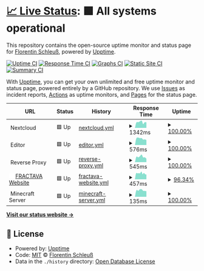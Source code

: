 # [📈 Live Status](https://macbrayne.github.io/status): <!--live status--> **🟩 All systems operational**

This repository contains the open-source uptime monitor and status page for [Florentin Schleuß](https://macbrayne.de), powered by [Upptime](https://github.com/upptime/upptime).

[![Uptime CI](https://github.com/macbrayne/status/workflows/Uptime%20CI/badge.svg)](https://github.com/macbrayne/status/actions?query=workflow%3A%22Uptime+CI%22)
[![Response Time CI](https://github.com/macbrayne/status/workflows/Response%20Time%20CI/badge.svg)](https://github.com/macbrayne/status/actions?query=workflow%3A%22Response+Time+CI%22)
[![Graphs CI](https://github.com/macbrayne/status/workflows/Graphs%20CI/badge.svg)](https://github.com/macbrayne/status/actions?query=workflow%3A%22Graphs+CI%22)
[![Static Site CI](https://github.com/macbrayne/status/workflows/Static%20Site%20CI/badge.svg)](https://github.com/macbrayne/status/actions?query=workflow%3A%22Static+Site+CI%22)
[![Summary CI](https://github.com/macbrayne/status/workflows/Summary%20CI/badge.svg)](https://github.com/macbrayne/status/actions?query=workflow%3A%22Summary+CI%22)

With [Upptime](https://upptime.js.org), you can get your own unlimited and free uptime monitor and status page, powered entirely by a GitHub repository. We use [Issues](https://github.com/macbrayne/status/issues) as incident reports, [Actions](https://github.com/macbrayne/status/actions) as uptime monitors, and [Pages](https://macbrayne.github.io/status) for the status page.

<!--start: status pages-->
<!-- This summary is generated by Upptime (https://github.com/upptime/upptime) -->
<!-- Do not edit this manually, your changes will be overwritten -->
<!-- prettier-ignore -->
| URL | Status | History | Response Time | Uptime |
| --- | ------ | ------- | ------------- | ------ |
| <img alt="" src="https://apps.nextcloud.com/static/assets/img/logo-icon.svg" height="13"> Nextcloud | 🟩 Up | [nextcloud.yml](https://github.com/macbrayne/status/commits/HEAD/history/nextcloud.yml) | <details><summary><img alt="Response time graph" src="./graphs/nextcloud/response-time-week.png" height="20"> 1342ms</summary><br><a href="https://ping.macbrayne.de/history/nextcloud"><img alt="Response time 1175" src="https://img.shields.io/endpoint?url=https%3A%2F%2Fraw.githubusercontent.com%2Fmacbrayne%2Fstatus%2FHEAD%2Fapi%2Fnextcloud%2Fresponse-time.json"></a><br><a href="https://ping.macbrayne.de/history/nextcloud"><img alt="24-hour response time 1305" src="https://img.shields.io/endpoint?url=https%3A%2F%2Fraw.githubusercontent.com%2Fmacbrayne%2Fstatus%2FHEAD%2Fapi%2Fnextcloud%2Fresponse-time-day.json"></a><br><a href="https://ping.macbrayne.de/history/nextcloud"><img alt="7-day response time 1342" src="https://img.shields.io/endpoint?url=https%3A%2F%2Fraw.githubusercontent.com%2Fmacbrayne%2Fstatus%2FHEAD%2Fapi%2Fnextcloud%2Fresponse-time-week.json"></a><br><a href="https://ping.macbrayne.de/history/nextcloud"><img alt="30-day response time 1158" src="https://img.shields.io/endpoint?url=https%3A%2F%2Fraw.githubusercontent.com%2Fmacbrayne%2Fstatus%2FHEAD%2Fapi%2Fnextcloud%2Fresponse-time-month.json"></a><br><a href="https://ping.macbrayne.de/history/nextcloud"><img alt="1-year response time 1175" src="https://img.shields.io/endpoint?url=https%3A%2F%2Fraw.githubusercontent.com%2Fmacbrayne%2Fstatus%2FHEAD%2Fapi%2Fnextcloud%2Fresponse-time-year.json"></a></details> | <details><summary><a href="https://ping.macbrayne.de/history/nextcloud">100.00%</a></summary><a href="https://ping.macbrayne.de/history/nextcloud"><img alt="All-time uptime 92.00%" src="https://img.shields.io/endpoint?url=https%3A%2F%2Fraw.githubusercontent.com%2Fmacbrayne%2Fstatus%2FHEAD%2Fapi%2Fnextcloud%2Fuptime.json"></a><br><a href="https://ping.macbrayne.de/history/nextcloud"><img alt="24-hour uptime 100.00%" src="https://img.shields.io/endpoint?url=https%3A%2F%2Fraw.githubusercontent.com%2Fmacbrayne%2Fstatus%2FHEAD%2Fapi%2Fnextcloud%2Fuptime-day.json"></a><br><a href="https://ping.macbrayne.de/history/nextcloud"><img alt="7-day uptime 100.00%" src="https://img.shields.io/endpoint?url=https%3A%2F%2Fraw.githubusercontent.com%2Fmacbrayne%2Fstatus%2FHEAD%2Fapi%2Fnextcloud%2Fuptime-week.json"></a><br><a href="https://ping.macbrayne.de/history/nextcloud"><img alt="30-day uptime 99.60%" src="https://img.shields.io/endpoint?url=https%3A%2F%2Fraw.githubusercontent.com%2Fmacbrayne%2Fstatus%2FHEAD%2Fapi%2Fnextcloud%2Fuptime-month.json"></a><br><a href="https://ping.macbrayne.de/history/nextcloud"><img alt="1-year uptime 92.00%" src="https://img.shields.io/endpoint?url=https%3A%2F%2Fraw.githubusercontent.com%2Fmacbrayne%2Fstatus%2FHEAD%2Fapi%2Fnextcloud%2Fuptime-year.json"></a></details>
| <img alt="" src="https://upload.wikimedia.org/wikipedia/commons/thumb/9/9a/Visual_Studio_Code_1.35_icon.svg/240px-Visual_Studio_Code_1.35_icon.svg.png" height="13"> Editor | 🟩 Up | [editor.yml](https://github.com/macbrayne/status/commits/HEAD/history/editor.yml) | <details><summary><img alt="Response time graph" src="./graphs/editor/response-time-week.png" height="20"> 576ms</summary><br><a href="https://ping.macbrayne.de/history/editor"><img alt="Response time 520" src="https://img.shields.io/endpoint?url=https%3A%2F%2Fraw.githubusercontent.com%2Fmacbrayne%2Fstatus%2FHEAD%2Fapi%2Feditor%2Fresponse-time.json"></a><br><a href="https://ping.macbrayne.de/history/editor"><img alt="24-hour response time 451" src="https://img.shields.io/endpoint?url=https%3A%2F%2Fraw.githubusercontent.com%2Fmacbrayne%2Fstatus%2FHEAD%2Fapi%2Feditor%2Fresponse-time-day.json"></a><br><a href="https://ping.macbrayne.de/history/editor"><img alt="7-day response time 576" src="https://img.shields.io/endpoint?url=https%3A%2F%2Fraw.githubusercontent.com%2Fmacbrayne%2Fstatus%2FHEAD%2Fapi%2Feditor%2Fresponse-time-week.json"></a><br><a href="https://ping.macbrayne.de/history/editor"><img alt="30-day response time 544" src="https://img.shields.io/endpoint?url=https%3A%2F%2Fraw.githubusercontent.com%2Fmacbrayne%2Fstatus%2FHEAD%2Fapi%2Feditor%2Fresponse-time-month.json"></a><br><a href="https://ping.macbrayne.de/history/editor"><img alt="1-year response time 520" src="https://img.shields.io/endpoint?url=https%3A%2F%2Fraw.githubusercontent.com%2Fmacbrayne%2Fstatus%2FHEAD%2Fapi%2Feditor%2Fresponse-time-year.json"></a></details> | <details><summary><a href="https://ping.macbrayne.de/history/editor">100.00%</a></summary><a href="https://ping.macbrayne.de/history/editor"><img alt="All-time uptime 99.43%" src="https://img.shields.io/endpoint?url=https%3A%2F%2Fraw.githubusercontent.com%2Fmacbrayne%2Fstatus%2FHEAD%2Fapi%2Feditor%2Fuptime.json"></a><br><a href="https://ping.macbrayne.de/history/editor"><img alt="24-hour uptime 100.00%" src="https://img.shields.io/endpoint?url=https%3A%2F%2Fraw.githubusercontent.com%2Fmacbrayne%2Fstatus%2FHEAD%2Fapi%2Feditor%2Fuptime-day.json"></a><br><a href="https://ping.macbrayne.de/history/editor"><img alt="7-day uptime 100.00%" src="https://img.shields.io/endpoint?url=https%3A%2F%2Fraw.githubusercontent.com%2Fmacbrayne%2Fstatus%2FHEAD%2Fapi%2Feditor%2Fuptime-week.json"></a><br><a href="https://ping.macbrayne.de/history/editor"><img alt="30-day uptime 99.68%" src="https://img.shields.io/endpoint?url=https%3A%2F%2Fraw.githubusercontent.com%2Fmacbrayne%2Fstatus%2FHEAD%2Fapi%2Feditor%2Fuptime-month.json"></a><br><a href="https://ping.macbrayne.de/history/editor"><img alt="1-year uptime 99.43%" src="https://img.shields.io/endpoint?url=https%3A%2F%2Fraw.githubusercontent.com%2Fmacbrayne%2Fstatus%2FHEAD%2Fapi%2Feditor%2Fuptime-year.json"></a></details>
| <img alt="" src="https://favicons.githubusercontent.com/proxy.macbrayne.de" height="13"> Reverse Proxy | 🟩 Up | [reverse-proxy.yml](https://github.com/macbrayne/status/commits/HEAD/history/reverse-proxy.yml) | <details><summary><img alt="Response time graph" src="./graphs/reverse-proxy/response-time-week.png" height="20"> 545ms</summary><br><a href="https://ping.macbrayne.de/history/reverse-proxy"><img alt="Response time 541" src="https://img.shields.io/endpoint?url=https%3A%2F%2Fraw.githubusercontent.com%2Fmacbrayne%2Fstatus%2FHEAD%2Fapi%2Freverse-proxy%2Fresponse-time.json"></a><br><a href="https://ping.macbrayne.de/history/reverse-proxy"><img alt="24-hour response time 354" src="https://img.shields.io/endpoint?url=https%3A%2F%2Fraw.githubusercontent.com%2Fmacbrayne%2Fstatus%2FHEAD%2Fapi%2Freverse-proxy%2Fresponse-time-day.json"></a><br><a href="https://ping.macbrayne.de/history/reverse-proxy"><img alt="7-day response time 545" src="https://img.shields.io/endpoint?url=https%3A%2F%2Fraw.githubusercontent.com%2Fmacbrayne%2Fstatus%2FHEAD%2Fapi%2Freverse-proxy%2Fresponse-time-week.json"></a><br><a href="https://ping.macbrayne.de/history/reverse-proxy"><img alt="30-day response time 533" src="https://img.shields.io/endpoint?url=https%3A%2F%2Fraw.githubusercontent.com%2Fmacbrayne%2Fstatus%2FHEAD%2Fapi%2Freverse-proxy%2Fresponse-time-month.json"></a><br><a href="https://ping.macbrayne.de/history/reverse-proxy"><img alt="1-year response time 541" src="https://img.shields.io/endpoint?url=https%3A%2F%2Fraw.githubusercontent.com%2Fmacbrayne%2Fstatus%2FHEAD%2Fapi%2Freverse-proxy%2Fresponse-time-year.json"></a></details> | <details><summary><a href="https://ping.macbrayne.de/history/reverse-proxy">100.00%</a></summary><a href="https://ping.macbrayne.de/history/reverse-proxy"><img alt="All-time uptime 92.05%" src="https://img.shields.io/endpoint?url=https%3A%2F%2Fraw.githubusercontent.com%2Fmacbrayne%2Fstatus%2FHEAD%2Fapi%2Freverse-proxy%2Fuptime.json"></a><br><a href="https://ping.macbrayne.de/history/reverse-proxy"><img alt="24-hour uptime 100.00%" src="https://img.shields.io/endpoint?url=https%3A%2F%2Fraw.githubusercontent.com%2Fmacbrayne%2Fstatus%2FHEAD%2Fapi%2Freverse-proxy%2Fuptime-day.json"></a><br><a href="https://ping.macbrayne.de/history/reverse-proxy"><img alt="7-day uptime 100.00%" src="https://img.shields.io/endpoint?url=https%3A%2F%2Fraw.githubusercontent.com%2Fmacbrayne%2Fstatus%2FHEAD%2Fapi%2Freverse-proxy%2Fuptime-week.json"></a><br><a href="https://ping.macbrayne.de/history/reverse-proxy"><img alt="30-day uptime 99.68%" src="https://img.shields.io/endpoint?url=https%3A%2F%2Fraw.githubusercontent.com%2Fmacbrayne%2Fstatus%2FHEAD%2Fapi%2Freverse-proxy%2Fuptime-month.json"></a><br><a href="https://ping.macbrayne.de/history/reverse-proxy"><img alt="1-year uptime 92.05%" src="https://img.shields.io/endpoint?url=https%3A%2F%2Fraw.githubusercontent.com%2Fmacbrayne%2Fstatus%2FHEAD%2Fapi%2Freverse-proxy%2Fuptime-year.json"></a></details>
| <img alt="" src="https://raw.githubusercontent.com/fractava/resources/master/Logos/Symbol/gro%C3%9F/transparenter%20Hintergrund/Farbe%20weiß.png" height="13"> [FRACTAVA Website](https://fractava.com) | 🟩 Up | [fractava-website.yml](https://github.com/macbrayne/status/commits/HEAD/history/fractava-website.yml) | <details><summary><img alt="Response time graph" src="./graphs/fractava-website/response-time-week.png" height="20"> 457ms</summary><br><a href="https://ping.macbrayne.de/history/fractava-website"><img alt="Response time 479" src="https://img.shields.io/endpoint?url=https%3A%2F%2Fraw.githubusercontent.com%2Fmacbrayne%2Fstatus%2FHEAD%2Fapi%2Ffractava-website%2Fresponse-time.json"></a><br><a href="https://ping.macbrayne.de/history/fractava-website"><img alt="24-hour response time 367" src="https://img.shields.io/endpoint?url=https%3A%2F%2Fraw.githubusercontent.com%2Fmacbrayne%2Fstatus%2FHEAD%2Fapi%2Ffractava-website%2Fresponse-time-day.json"></a><br><a href="https://ping.macbrayne.de/history/fractava-website"><img alt="7-day response time 457" src="https://img.shields.io/endpoint?url=https%3A%2F%2Fraw.githubusercontent.com%2Fmacbrayne%2Fstatus%2FHEAD%2Fapi%2Ffractava-website%2Fresponse-time-week.json"></a><br><a href="https://ping.macbrayne.de/history/fractava-website"><img alt="30-day response time 473" src="https://img.shields.io/endpoint?url=https%3A%2F%2Fraw.githubusercontent.com%2Fmacbrayne%2Fstatus%2FHEAD%2Fapi%2Ffractava-website%2Fresponse-time-month.json"></a><br><a href="https://ping.macbrayne.de/history/fractava-website"><img alt="1-year response time 479" src="https://img.shields.io/endpoint?url=https%3A%2F%2Fraw.githubusercontent.com%2Fmacbrayne%2Fstatus%2FHEAD%2Fapi%2Ffractava-website%2Fresponse-time-year.json"></a></details> | <details><summary><a href="https://ping.macbrayne.de/history/fractava-website">96.34%</a></summary><a href="https://ping.macbrayne.de/history/fractava-website"><img alt="All-time uptime 98.79%" src="https://img.shields.io/endpoint?url=https%3A%2F%2Fraw.githubusercontent.com%2Fmacbrayne%2Fstatus%2FHEAD%2Fapi%2Ffractava-website%2Fuptime.json"></a><br><a href="https://ping.macbrayne.de/history/fractava-website"><img alt="24-hour uptime 100.00%" src="https://img.shields.io/endpoint?url=https%3A%2F%2Fraw.githubusercontent.com%2Fmacbrayne%2Fstatus%2FHEAD%2Fapi%2Ffractava-website%2Fuptime-day.json"></a><br><a href="https://ping.macbrayne.de/history/fractava-website"><img alt="7-day uptime 96.34%" src="https://img.shields.io/endpoint?url=https%3A%2F%2Fraw.githubusercontent.com%2Fmacbrayne%2Fstatus%2FHEAD%2Fapi%2Ffractava-website%2Fuptime-week.json"></a><br><a href="https://ping.macbrayne.de/history/fractava-website"><img alt="30-day uptime 99.16%" src="https://img.shields.io/endpoint?url=https%3A%2F%2Fraw.githubusercontent.com%2Fmacbrayne%2Fstatus%2FHEAD%2Fapi%2Ffractava-website%2Fuptime-month.json"></a><br><a href="https://ping.macbrayne.de/history/fractava-website"><img alt="1-year uptime 98.79%" src="https://img.shields.io/endpoint?url=https%3A%2F%2Fraw.githubusercontent.com%2Fmacbrayne%2Fstatus%2FHEAD%2Fapi%2Ffractava-website%2Fuptime-year.json"></a></details>
| <img alt="" src="https://favicons.githubusercontent.com/null" height="13"> Minecraft Server | 🟩 Up | [minecraft-server.yml](https://github.com/macbrayne/status/commits/HEAD/history/minecraft-server.yml) | <details><summary><img alt="Response time graph" src="./graphs/minecraft-server/response-time-week.png" height="20"> 135ms</summary><br><a href="https://ping.macbrayne.de/history/minecraft-server"><img alt="Response time 143" src="https://img.shields.io/endpoint?url=https%3A%2F%2Fraw.githubusercontent.com%2Fmacbrayne%2Fstatus%2FHEAD%2Fapi%2Fminecraft-server%2Fresponse-time.json"></a><br><a href="https://ping.macbrayne.de/history/minecraft-server"><img alt="24-hour response time 116" src="https://img.shields.io/endpoint?url=https%3A%2F%2Fraw.githubusercontent.com%2Fmacbrayne%2Fstatus%2FHEAD%2Fapi%2Fminecraft-server%2Fresponse-time-day.json"></a><br><a href="https://ping.macbrayne.de/history/minecraft-server"><img alt="7-day response time 135" src="https://img.shields.io/endpoint?url=https%3A%2F%2Fraw.githubusercontent.com%2Fmacbrayne%2Fstatus%2FHEAD%2Fapi%2Fminecraft-server%2Fresponse-time-week.json"></a><br><a href="https://ping.macbrayne.de/history/minecraft-server"><img alt="30-day response time 146" src="https://img.shields.io/endpoint?url=https%3A%2F%2Fraw.githubusercontent.com%2Fmacbrayne%2Fstatus%2FHEAD%2Fapi%2Fminecraft-server%2Fresponse-time-month.json"></a><br><a href="https://ping.macbrayne.de/history/minecraft-server"><img alt="1-year response time 143" src="https://img.shields.io/endpoint?url=https%3A%2F%2Fraw.githubusercontent.com%2Fmacbrayne%2Fstatus%2FHEAD%2Fapi%2Fminecraft-server%2Fresponse-time-year.json"></a></details> | <details><summary><a href="https://ping.macbrayne.de/history/minecraft-server">100.00%</a></summary><a href="https://ping.macbrayne.de/history/minecraft-server"><img alt="All-time uptime 75.85%" src="https://img.shields.io/endpoint?url=https%3A%2F%2Fraw.githubusercontent.com%2Fmacbrayne%2Fstatus%2FHEAD%2Fapi%2Fminecraft-server%2Fuptime.json"></a><br><a href="https://ping.macbrayne.de/history/minecraft-server"><img alt="24-hour uptime 100.00%" src="https://img.shields.io/endpoint?url=https%3A%2F%2Fraw.githubusercontent.com%2Fmacbrayne%2Fstatus%2FHEAD%2Fapi%2Fminecraft-server%2Fuptime-day.json"></a><br><a href="https://ping.macbrayne.de/history/minecraft-server"><img alt="7-day uptime 100.00%" src="https://img.shields.io/endpoint?url=https%3A%2F%2Fraw.githubusercontent.com%2Fmacbrayne%2Fstatus%2FHEAD%2Fapi%2Fminecraft-server%2Fuptime-week.json"></a><br><a href="https://ping.macbrayne.de/history/minecraft-server"><img alt="30-day uptime 100.00%" src="https://img.shields.io/endpoint?url=https%3A%2F%2Fraw.githubusercontent.com%2Fmacbrayne%2Fstatus%2FHEAD%2Fapi%2Fminecraft-server%2Fuptime-month.json"></a><br><a href="https://ping.macbrayne.de/history/minecraft-server"><img alt="1-year uptime 75.85%" src="https://img.shields.io/endpoint?url=https%3A%2F%2Fraw.githubusercontent.com%2Fmacbrayne%2Fstatus%2FHEAD%2Fapi%2Fminecraft-server%2Fuptime-year.json"></a></details>

<!--end: status pages-->

[**Visit our status website →**](https://macbrayne.github.io/status)

## 📄 License

- Powered by: [Upptime](https://github.com/upptime/upptime)
- Code: [MIT](./LICENSE) © [Florentin Schleuß](https://macbrayne.de)
- Data in the `./history` directory: [Open Database License](https://opendatacommons.org/licenses/odbl/1-0/)

